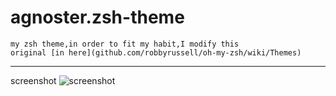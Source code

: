 agnoster.zsh-theme
==================

    my zsh theme,in order to fit my habit,I modify this
    original [in here](github.com/robbyrussell/oh-my-zsh/wiki/Themes)
------------------
screenshot
![screenshot](https://raw.githubusercontent.com/shuiqingliu/agnoster.zsh-theme/master/show.png)
